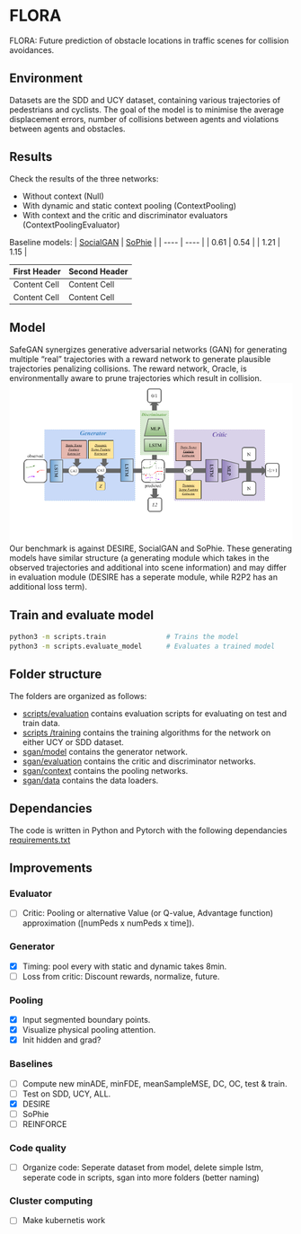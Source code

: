 # FLORA

FLORA: Future prediction of obstacle locations in traffic scenes for collision avoidances.

## Environment
Datasets are the SDD and UCY dataset, containing various trajectories of pedestrians and cyclists. The goal of the model is to minimise the average displacement errors, number of collisions between agents and violations between agents and obstacles. 

## Results
Check the results of the three networks:
- Without context (Null)
- With dynamic and static context pooling (ContextPooling)
- With context and the critic and discriminator evaluators (ContextPoolingEvaluator)

Baseline models:
| [SocialGAN](https://arxiv.org/pdf/1803.10892.pdf) |  [SoPhie](https://arxiv.org/pdf/1806.01482.pdf) |
| ---- | ---- |
| 0.61 | 0.54 |
| 1.21 | 1.15 |

First Header  | Second Header
------------- | -------------
Content Cell  | Content Cell
Content Cell  | Content Cell

## Model 
SafeGAN synergizes generative adversarial networks (GAN) for generating multiple “real” trajectories with a reward network to generate plausible trajectories penalizing collisions. The reward network, Oracle, is environmentally aware to prune trajectories which result in collision.
![safeGAN](architecture.png)
Our benchmark is against DESIRE, SocialGAN and SoPhie. These generating models have similar structure (a generating module which takes in the observed trajectories and additional into scene information) and may differ in evaluation module (DESIRE has a seperate module, while R2P2 has an additional loss term). 

## Train and evaluate model
```bash
python3 -m scripts.train               # Trains the model
python3 -m scripts.evaluate_model      # Evaluates a trained model
```

## Folder structure
The folders are organized as follows:
- [scripts/evaluation](scripts/evaluation) contains evaluation scripts for evaluating on test and train data.
- [scripts /training](scripts/training) contains the training algorithms for the network on either UCY or SDD dataset.
- [sgan/model](sgan/model) contains the generator network. 
- [sgan/evaluation](sgan/evaluation) contains the critic and discriminator networks. 
- [sgan/context](sgan/context) contains the pooling networks. 
- [sgan/data](sgan/data) contains the data loaders. 

## Dependancies
The code is written in Python and Pytorch with the following dependancies [requirements.txt](requirements.txt)


## Improvements
### Evaluator
- [ ] Critic: Pooling or alternative Value (or Q-value, Advantage function) approximation ([numPeds x numPeds x time]).

### Generator
- [X] Timing: pool every with static and dynamic takes 8min.
- [ ] Loss from critic: Discount rewards, normalize, future.

### Pooling
- [X] Input segmented boundary points.
- [X] Visualize physical pooling attention. 
- [X] Init hidden and grad?

### Baselines
- [ ] Compute new minADE, minFDE, meanSampleMSE, DC, OC, test & train. 
- [ ] Test on SDD, UCY, ALL.
- [X] DESIRE
- [ ] SoPhie
- [ ] REINFORCE

### Code quality
- [ ] Organize code: Seperate dataset from model, delete simple lstm, seperate code in scripts, sgan into more folders (better naming)

### Cluster computing
- [ ] Make kubernetis work
 
